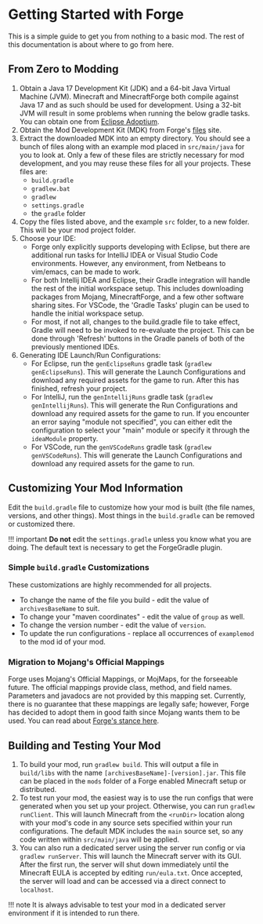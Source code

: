 Getting Started with Forge
==========================

This is a simple guide to get you from nothing to a basic mod. The rest of this documentation is about where to go from here.

From Zero to Modding
--------------------

1. Obtain a Java 17 Development Kit (JDK) and a 64-bit Java Virtual Machine (JVM). Minecraft and MinecraftForge both compile against Java 17 and as such should be used for development. Using a 32-bit JVM will result in some problems when running the below gradle tasks. You can obtain one from [Eclipse Adoptium][jdk].
2. Obtain the Mod Development Kit (MDK) from Forge's [files][] site.
3. Extract the downloaded MDK into an empty directory. You should see a bunch of files along with an example mod placed in `src/main/java` for you to look at. Only a few of these files are strictly necessary for mod development, and you may reuse these files for all your projects. These files are:
    * `build.gradle`
    * `gradlew.bat`
    * `gradlew`
    * `settings.gradle`
    * the `gradle` folder
4. Copy the files listed above, and the example `src` folder, to a new folder. This will be your mod project folder.
5. Choose your IDE:
    * Forge only explicitly supports developing with Eclipse, but there are additional run tasks for IntelliJ IDEA or Visual Studio Code environments. However, any environment, from Netbeans to vim/emacs, can be made to work.
    * For both Intellij IDEA and Eclipse, their Gradle integration will handle the rest of the initial workspace setup. This includes downloading packages from Mojang, MinecraftForge, and a few other software sharing sites. For VSCode, the 'Gradle Tasks' plugin can be used to handle the initial workspace setup.
    * For most, if not all, changes to the build.gradle file to take effect, Gradle will need to be invoked to re-evaluate the project. This can be done through 'Refresh' buttons in the Gradle panels of both of the previously mentioned IDEs.
6. Generating IDE Launch/Run Configurations:
    * For Eclipse, run the `genEclipseRuns` gradle task (`gradlew genEclipseRuns`). This will generate the Launch Configurations and download any required assets for the game to run. After this has finished, refresh your project.
    * For IntelliJ, run the `genIntellijRuns` gradle task (`gradlew genIntellijRuns`). This will generate the Run Configurations and download any required assets for the game to run. If you encounter an error saying "module not specified", you can either edit the configuration to select your "main" module or specify it through the `ideaModule` property.
    * For VSCode, run the `genVSCodeRuns` gradle task (`gradlew genVSCodeRuns`). This will generate the Launch Configurations and download any required assets for the game to run.

Customizing Your Mod Information
--------------------------------

Edit the `build.gradle` file to customize how your mod is built (the file names, versions, and other things). Most things in the `build.gradle` can be removed or customized there.

!!! important
    **Do not** edit the `settings.gradle` unless you know what you are doing. The default text is necessary to get the ForgeGradle plugin.    

### Simple `build.gradle` Customizations

These customizations are highly recommended for all projects.

* To change the name of the file you build - edit the value of `archivesBaseName` to suit.
* To change your "maven coordinates" - edit the value of `group` as well.
* To change the version number - edit the value of `version`.
* To update the run configurations - replace all occurrences of `examplemod` to the mod id of your mod.

### Migration to Mojang's Official Mappings

Forge uses Mojang's Official Mappings, or MojMaps, for the forseeable future. The official mappings provide class, method, and field names. Parameters and javadocs are not provided by this mapping set. Currently, there is no guarantee that these mappings are legally safe; however, Forge has decided to adopt them in good faith since Mojang wants them to be used. You can read about [Forge's stance here][mojmap].

Building and Testing Your Mod
-----------------------------

1. To build your mod, run `gradlew build`. This will output a file in `build/libs` with the name `[archivesBaseName]-[version].jar`. This file can be placed in the `mods` folder of a Forge enabled Minecraft setup or distributed.
2. To test run your mod, the easiest way is to use the run configs that were generated when you set up your project. Otherwise, you can run `gradlew runClient`. This will launch Minecraft from the `<runDir>` location along with your mod's code in any source sets specified within your run configurations. The default MDK includes the `main` source set, so any code written within `src/main/java` will be applied.
3. You can also run a dedicated server using the server run config or via `gradlew runServer`. This will launch the Minecraft server with its GUI. After the first run, the server will shut down immediately until the Minecraft EULA is accepted by editing `run/eula.txt`. Once accepted, the server will load and can be accessed via a direct connect to `localhost`.

!!! note
    It is always advisable to test your mod in a dedicated server environment if it is intended to run there.
    
[files]: https://files.minecraftforge.net "Forge Files distribution site"
[jdk]: https://adoptium.net/temurin/releases?version=17 "Temurin 17 Prebuilt Binaries"
[mojmap]: https://github.com/MinecraftForge/MCPConfig/blob/master/Mojang.md

